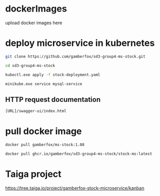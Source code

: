 # dockerImages

upload docker images here

# deploy microservice in kubernetes



```bash
git clone https://github.com/gamberfox/sd3-group4-ms-stock.git
```
```bash
cd sd3-group4-ms-stock
```
```bash
kubectl.exe apply -f stock-deployment.yaml
```

```bash
minikube.exe service mysql-service
```

## HTTP request documentation

```bash
[URL]/swagger-ui/index.html
```

# pull docker image

```bash
docker pull gamberfox/ms-stock:1.08
```
```bash
docker pull ghcr.io/gamberfox/sd3-group4-ms-stock/stock-ms:latest
```


# Taiga project

https://tree.taiga.io/project/gamberfox-stock-microservice/kanban

